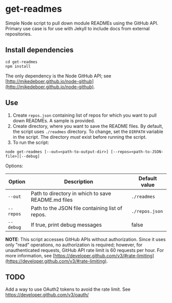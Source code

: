 # get-readmes
Simple Node script to pull down module READMEs using the GitHub API.
Primary use case is for use with Jekyll to include docs from external repositories.

## Install dependencies

```
cd get-readmes
npm install
```

The only dependency is the Node GitHub API; see [http://mikedeboer.github.io/node-github](http://mikedeboer.github.io/node-github).

## Use

1. Create `repos.json` containing list of repos for which you want to pull down READMEs.  A sample is provided.
1. Create directory, where you want to save the README files.  By default, the script
uses `./readmes` directory.  To change, set the `DIRPATH` variable in the script.  The directory _must_ exist before running the script.
1. To run the script:
```
node get-readmes [--out=<path-to-output-dir>] [--repos=<path-to-JSON-file>][--debug]
```

Options:

| Option | Description | Default value |
|--------|---------|----------|
|`--out` | Path to directory in which to save README.md files| `./readmes` |
| `--repos`| Path to the JSON file containing list of repos.| `./repos.json` |
| `--debug`| If true, print debug messages | false |

**NOTE**: This script accesses GitHub APIs without authorization.  Since it uses only
"read" operations, no authorization is required; however, for unauthenticated requests, GitHub API rate limit is 60 requests per hour. For more information, see [https://developer.github.com/v3/#rate-limiting](https://developer.github.com/v3/#rate-limiting).

## TODO

Add a way to use OAuth2 tokens to avoid the rate limit.  See https://developer.github.com/v3/oauth/
